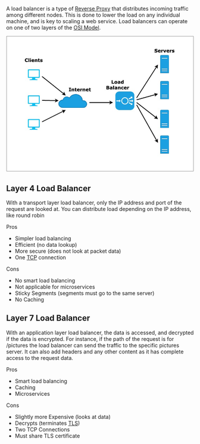 

A load balancer is a type of [Reverse Proxy](../Internet%20&%20Networking/Proxy.md) that distributes incoming traffic among different nodes. This is done to lower the load on any individual machine, and is key to scaling a web service. Load balancers can operate on one of two layers of the [OSI Model](../Internet%20&%20Networking/OSI%20Model.md).

![](../Attachments/Pasted%20image%2020220417165133.png)


## Layer 4 Load Balancer
With a transport layer load balancer, only the IP address and port of the request are looked at. You can distribute load depending on the IP address, like round robin

Pros
- Simpler load balancing
- Efficient (no data lookup)
- More secure (does not look at packet data)
- One [TCP](../Internet%20&%20Networking/TCP.md) connection

Cons
- No smart load balancing
- Not applicable for microservices
- Sticky Segments (segments must go to the same server)
- No Caching


## Layer 7 Load Balancer
With an application layer load balancer, the data is accessed, and decrypted if the data is encrypted. For instance, if the path of the request is for /pictures the load balancer can send the traffic to the specific pictures server. It can also add headers and any other content as it has complete access to the request data.

Pros
- Smart load balancing
- Caching
- Microservices

Cons
- Slightly more Expensive (looks at data)
- Decrypts (terminates [TLS](../Internet%20&%20Networking/Security/TLS.md))
- Two TCP Connections
- Must share TLS certificate